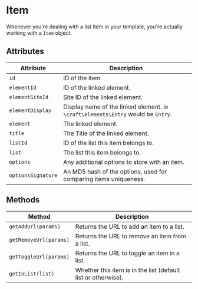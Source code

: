 # Item
Whenever you're dealing with a list item in your template, you're actually working with a `Item` object.

## Attributes

Attribute | Description
--- | ---
`id` | ID of the item.
`elementId` | ID of the linked element.
`elementSiteId` | Site ID of the linked element.
`elementDisplay` | Display name of the linked element. ie `\craft\elements\Entry` would be `Entry`.
`element` | The linked element.
`title` | The Title of the linked element.
`listId` | ID of the list this item belongs to.
`list` | The list this item belongs to.
`options` | Any additional options to store with an item.
`optionsSignature` | An MD5 hash of the options, used for comparing items uniqueness.

## Methods

Method | Description
--- | ---
`getAddUrl(params)` | Returns the URL to add an item to a list.
`getRemoveUrl(params)` | Returns the URL to remove an item from a list.
`getToggleUrl(params)` | Returns the URL to toggle an item in a list.
`getInList(list)` | Whether this item is in the list (default list or otherwise).
